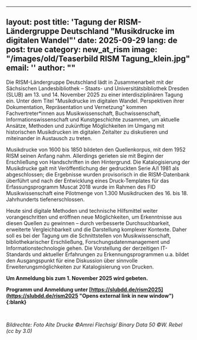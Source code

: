 
---
layout: post
title: 'Tagung der RISM-Ländergruppe Deutschland "Musikdrucke im digitalen Wandel"'
date: 2025-09-29
lang: de
post: true
category: new_at_rism
image: "/images/old/Teaserbild RISM Tagung_klein.jpg"
email: ''
author: ""
---

Die RISM-Ländergruppe Deutschland lädt in Zusammenarbeit mit der Sächsischen Landesbibliothek – Staats- und Universitätsbibliothek Dresden (SLUB) am 13. und 14. November 2025 zu einer interdisziplinären Tagung ein. Unter dem Titel "Musikdrucke im digitalen Wandel. Perspektiven ihrer Dokumentation, Repräsentation und Vernetzung" kommen Fachvertreter*innen aus Musikwissenschaft, Buchwissenschaft, Informationswissenschaft und Kunstgeschichte zusammen, um aktuelle Ansätze, Methoden und zukünftige Möglichkeiten im Umgang mit historischen Musikdrucken im digitalen Zeitalter zu diskutieren und miteinander in Austausch zu treten.

Musikdrucke von 1600 bis 1850 bildeten den Quellenkorpus, mit dem 1952 RISM seinen Anfang nahm. Allerdings gerieten sie mit Beginn der Erschließung von Handschriften in den Hintergrund. Die Katalogisierung der Musikdrucke galt mit Veröffentlichung der gedruckten Serie A/I 1981 als abgeschlossen; die Ergebnisse wurden provisorisch in die RISM-Datenbank überführt und nach der Entwicklung eines Druck-Templates für das Erfassungsprogramm Muscat 2018 wurde im Rahmen des FID Musikwissenschaft eine Pilotmenge von 1.300 Musikdrucken des 16. bis 18. Jahrhunderts tiefenerschlossen. 

Heute sind digitale Methoden und technische Hilfsmittel weiter vorangeschritten und eröffnen neue Möglichkeiten, um Erkenntnisse aus diesen Quellen zu gewinnen – durch verbesserte Durchsuchbarkeit, erweiterte Vergleichbarkeit und die Darstellung komplexer Kontexte. Daher soll es bei der Tagung um die Schnittstellen von Musikwissenschaft, bibliothekarischer Erschließung, Forschungsdatenmanagement und Informationstechnologie gehen. Die Vorstellung der derzeitigen IT-Standards und aktueller Erfahrungen zu Erkennungsprogrammen u.a. bildet den Ausgangspunkt für eine Diskussion über sinnvolle Erweiterungsmöglichkeiten zur Katalogisierung von Drucken.

**Um Anmeldung bis zum 1. November 2025 wird gebeten.**

**Programm und Anmeldung unter [https://slubdd.de/rism2025](https://slubdd.de/rism2025  "Opens external link in new window"){:blank}**

&nbsp;

*Bildrechte: Foto Alte Drucke ©Amrei Flechsig/ Binary Data 50 ©W. Rebel (cc by 3.0)*
